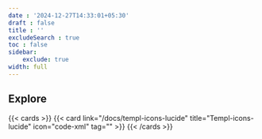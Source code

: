 ```yaml
---
date : '2024-12-27T14:33:01+05:30'
draft : false
title : ''
excludeSearch : true
toc : false
sidebar:
    exclude: true
width: full
---
```


## Explore
{{< cards >}}
    {{< card link="/docs/templ-icons-lucide" title="Templ-icons-lucide" icon="code-xml" tag="" >}}
{{< /cards >}}
